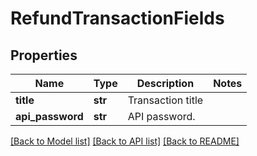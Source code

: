 # RefundTransactionFields

## Properties
Name | Type | Description | Notes
------------ | ------------- | ------------- | -------------
**title** | **str** | Transaction title | 
**api_password** | **str** | API password. | 

[[Back to Model list]](../README.md#documentation-for-models) [[Back to API list]](../README.md#documentation-for-api-endpoints) [[Back to README]](../README.md)


